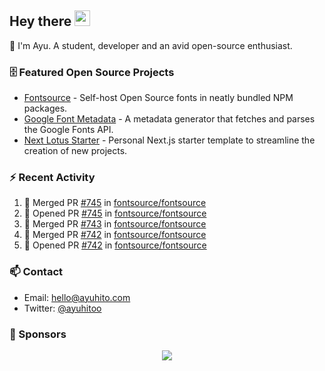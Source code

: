 ## Hey there <img src="https://media.giphy.com/media/hvRJCLFzcasrR4ia7z/giphy.gif" width="25" height="25">

📝 I'm Ayu. A student, developer and an avid open-source enthusiast.

### 🗄 Featured Open Source Projects

- [Fontsource](https://github.com/fontsource/fontsource) - Self-host Open Source fonts in neatly bundled NPM packages.
- [Google Font Metadata](https://github.com/fontsource/google-font-metadata) - A metadata generator that fetches and parses the Google Fonts API.
- [Next Lotus Starter](https://github.com/DecliningLotus/next-lotus-starter) - Personal Next.js starter template to streamline the creation of new projects.

### ⚡ Recent Activity

<!--START_SECTION:activity-->

1. 🎉 Merged PR [#745](https://github.com/fontsource/fontsource/pull/745) in [fontsource/fontsource](https://github.com/fontsource/fontsource)
2. 💪 Opened PR [#745](https://github.com/fontsource/fontsource/pull/745) in [fontsource/fontsource](https://github.com/fontsource/fontsource)
3. 🎉 Merged PR [#743](https://github.com/fontsource/fontsource/pull/743) in [fontsource/fontsource](https://github.com/fontsource/fontsource)
4. 🎉 Merged PR [#742](https://github.com/fontsource/fontsource/pull/742) in [fontsource/fontsource](https://github.com/fontsource/fontsource)
5. 💪 Opened PR [#742](https://github.com/fontsource/fontsource/pull/742) in [fontsource/fontsource](https://github.com/fontsource/fontsource)
<!--END_SECTION:activity-->

### 📫 Contact

- Email: hello@ayuhito.com
- Twitter: [@ayuhitoo](https://twitter.com/ayuhitoo)

### :sparkling_heart: Sponsors

<p align="center">
  <a href="https://cdn.jsdelivr.net/gh/ayuhito/ayuhito/sponsors.svg">
    <img src='https://cdn.jsdelivr.net/gh/ayuhito/ayuhito/sponsors.svg'/>
  </a>
</p>
